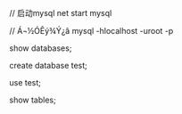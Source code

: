 // 启动mysql
net start mysql

// Á¬½ÓÊý¾Ý¿â
mysql -hlocalhost -uroot -p

show databases;

create database test;

use test;

show tables;
